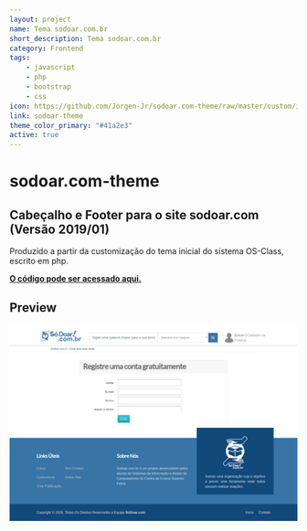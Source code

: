 ```yaml
---
layout: project
name: Tema sodoar.com.br
short_description: Tema sodoar.com.br
category: Frontend
tags:
    - javascript
    - php
    - bootstrap
    - css
icon: https://github.com/Jorgen-Jr/sodoar.com-theme/raw/master/custom/img/Logo/logo-cabecalho-mobile.png
link: sodoar-theme
theme_color_primary: "#41a2e3"
active: true
---
```


# sodoar.com-theme

## Cabeçalho e Footer para o site sodoar.com (Versão 2019/01)

Produzido a partir da customização do tema inicial do sistema OS-Class, escrito em php.

**[O código pode ser acessado aqui.](https://github.com/Jorgen-Jr/sodoar.com-theme)**

## Preview

![Screenshot do site com o Cabeçalho e Footer](https://github.com/Jorgen-Jr/sodoar.com-landingpage/raw/master/img/sitio-screenshoot.jpg)
